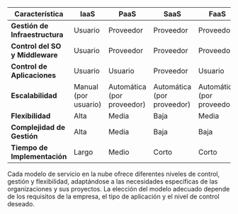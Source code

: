 
| Característica                  | IaaS                 | PaaS                       | SaaS                       | FaaS                       |
| ------------------------------- | -------------------- | -------------------------- | -------------------------- | -------------------------- |
| **Gestión de Infraestructura**  | Usuario              | Proveedor                  | Proveedor                  | Proveedor                  |
| **Control del SO y Middleware** | Usuario              | Proveedor                  | Proveedor                  | Proveedor                  |
| **Control de Aplicaciones**     | Usuario              | Usuario                    | Proveedor                  | Usuario                    |
| **Escalabilidad**               | Manual (por usuario) | Automática (por proveedor) | Automática (por proveedor) | Automática (por proveedor) |
| **Flexibilidad**                | Alta                 | Media                      | Baja                       | Media                      |
| **Complejidad de Gestión**      | Alta                 | Media                      | Baja                       | Baja                       |
| **Tiempo de Implementación**    | Largo                | Medio                      | Corto                      | Corto                      |

Cada modelo de servicio en la nube ofrece diferentes niveles de control, gestión y flexibilidad, adaptándose a las necesidades específicas de las organizaciones y sus proyectos. La elección del modelo adecuado depende de los requisitos de la empresa, el tipo de aplicación y el nivel de control deseado.
